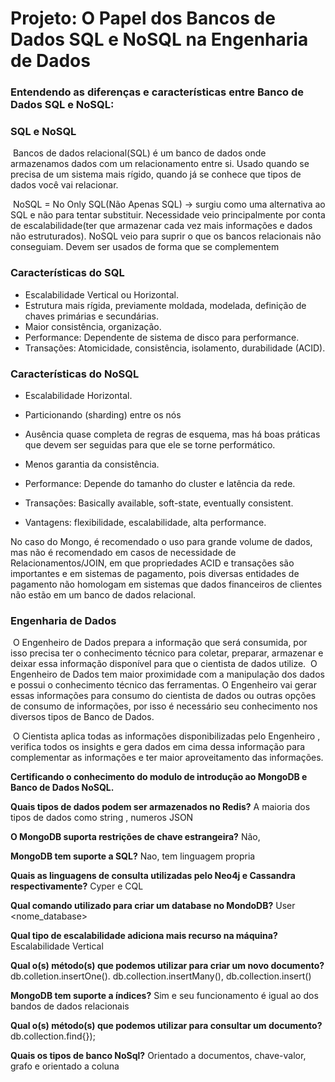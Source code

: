 # Projeto: O Papel dos Bancos de Dados SQL e NoSQL na Engenharia de Dados



### Entendendo as diferenças e características entre Banco de Dados SQL e NoSQL:



### SQL e NoSQL

​	Bancos de dados relacional(SQL) é um banco de dados onde armazenamos dados com um relacionamento entre si. Usado quando se precisa de um sistema mais rígido, quando já se conhece que tipos de dados você vai relacionar.

​	NoSQL = No Only SQL(Não Apenas SQL) → surgiu como uma alternativa ao SQL e não para tentar substituir. Necessidade veio principalmente por conta de escalabilidade(ter que armazenar cada vez mais informações e dados não estruturados). NoSQL veio para suprir o que os bancos relacionais não conseguiam. Devem ser usados de forma que se complementem

### Características do SQL

- Escalabilidade Vertical ou Horizontal.
- Estrutura mais rígida, previamente moldada, modelada, definição de chaves primárias e secundárias.
- Maior consistência, organização.
- Performance: Dependente de sistema de disco para performance.
- Transações: Atomicidade, consistência, isolamento, durabilidade (ACID).

### Características do NoSQL

- Escalabilidade Horizontal.

- Particionando (sharding) entre os nós

- Ausência quase completa de regras de esquema, mas há boas práticas que devem ser seguidas para que ele se torne performático.

- Menos garantia da consistência.

- Performance: Depende do tamanho do cluster e latência da rede.

- Transações: Basically available, soft-state, eventually consistent.

- Vantagens: flexibilidade, escalabilidade, alta performance.

  

No caso do Mongo, é recomendado o uso para grande volume de dados, mas não é recomendado em casos de necessidade de Relacionamentos/JOIN, em que propriedades ACID e transações são importantes e em sistemas de pagamento, pois diversas entidades de pagamento não homologam em sistemas que dados financeiros de clientes não estão em um banco de dados relacional.



### Engenharia de Dados

​	O Engenheiro de Dados prepara a informação que será consumida, por isso precisa ter o conhecimento técnico para coletar, preparar, armazenar e deixar essa informação disponível para que o cientista de dados utilize.
​	O Engenheiro de Dados tem maior proximidade com a manipulação dos dados e possui o conhecimento técnico das ferramentas.
​	O Engenheiro vai gerar essas informações para consumo do cientista de dados ou outras opções de consumo de informações, por isso é necessário seu conhecimento nos diversos tipos de Banco de Dados.

​	O Cientista aplica todas as informações disponibilizadas pelo Engenheiro , verifica todos os insights  e gera dados em cima dessa informação para complementar as informações e ter maior aproveitamento das informações.





**Certificando o conhecimento do modulo de introdução ao MongoDB e Banco de Dados NoSQL.**



**Quais tipos de dados podem ser armazenados no Redis?**
A maioria dos tipos de dados como string , numeros JSON

**O MongoDB suporta restrições de chave estrangeira?**
Não,

**MongoDB tem suporte a SQL?**
Nao, tem linguagem propria

**Quais as linguagens de consulta utilizadas pelo Neo4j e Cassandra respectivamente?**
Cyper e CQL

**Qual comando utilizado para criar um database no MondoDB?**
User <nome_database>

**Qual tipo de escalabilidade adiciona mais recurso na máquina?**
Escalabilidade Vertical

**Qual o(s) método(s) que podemos utilizar para criar um novo documento?**
db.colletion.insertOne(). db.collection.insertMany(), db.collection.insert()

**MongoDB tem suporte a índices?**
Sim e seu funcionamento é igual ao dos bandos de dados relacionais

**Qual o(s) método(s) que podemos utilizar para consultar um documento?**
db.collection.find{});

**Quais os tipos de banco NoSql?**
Orientado a documentos, chave-valor, grafo e orientado a coluna